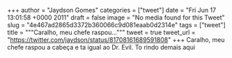 
+++
author = "Jaydson Gomes"
categories = ["tweet"]
date = "Fri Jun 17 13:01:58 +0000 2011"
draft = false
image = "No media found for this Tweet"
slug = "4e467ad2865d3372b360066c9d081eaab0d2314e"
tags = ["tweet"]
title = """Caralho, meu chefe raspou..."""
tweet = true
tweet_url = "https://twitter.com/jaydson/status/81708161689591808"
+++
Caralho, meu chefe raspou a cabeça e ta igual ao Dr. Evil. To rindo demais aqui

